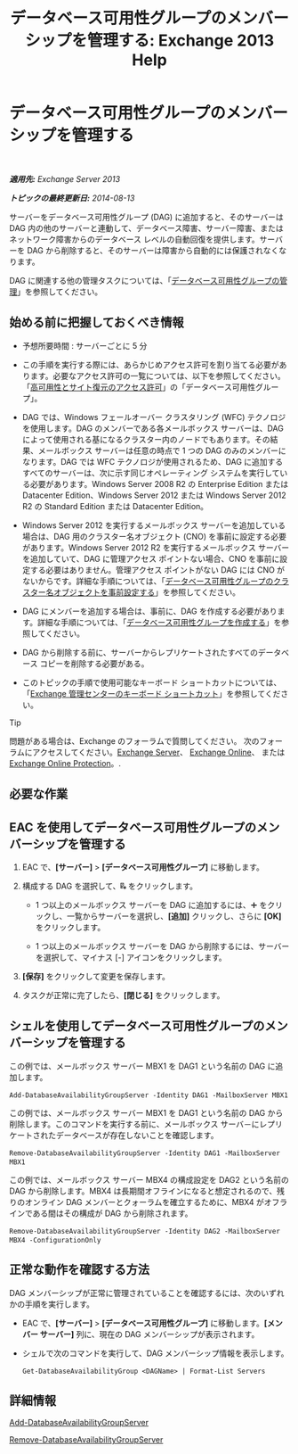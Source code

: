 ﻿---
title: 'データベース可用性グループのメンバーシップを管理する: Exchange 2013 Help'
TOCTitle: データベース可用性グループのメンバーシップを管理する
ms:assetid: fb2ea15e-96d5-4045-b75b-b0aa5fc60479
ms:mtpsurl: https://technet.microsoft.com/ja-jp/library/Dd351278(v=EXCHG.150)
ms:contentKeyID: 48270273
ms.date: 05/23/2018
mtps_version: v=EXCHG.150
ms.translationtype: MT
---

# データベース可用性グループのメンバーシップを管理する

 

_**適用先:** Exchange Server 2013_

_**トピックの最終更新日:** 2014-08-13_

サーバーをデータベース可用性グループ (DAG) に追加すると、そのサーバーは DAG 内の他のサーバーと連動して、データベース障害、サーバー障害、またはネットワーク障害からのデータベース レベルの自動回復を提供します。サーバーを DAG から削除すると、そのサーバーは障害から自動的には保護されなくなります。

DAG に関連する他の管理タスクについては、「[データベース可用性グループの管理](managing-database-availability-groups-exchange-2013-help.md)」を参照してください。

## 始める前に把握しておくべき情報

  - 予想所要時間 : サーバーごとに 5 分

  - この手順を実行する際には、あらかじめアクセス許可を割り当てる必要があります。必要なアクセス許可の一覧については、以下を参照してください。「[高可用性とサイト復元のアクセス許可](high-availability-and-site-resilience-permissions-exchange-2013-help.md)」の「データベース可用性グループ」。

  - DAG では、Windows フェールオーバー クラスタリング (WFC) テクノロジを使用します。DAG のメンバーである各メールボックス サーバーは、DAG によって使用される基になるクラスター内のノードでもあります。その結果、メールボックス サーバーは任意の時点で 1 つの DAG のみのメンバーになります。DAG では WFC テクノロジが使用されるため、DAG に追加するすべてのサーバーは、次に示す同じオペレーティング システムを実行している必要があります。Windows Server 2008 R2 の Enterprise Edition または Datacenter Edition、Windows Server 2012 または Windows Server 2012 R2 の Standard Edition または Datacenter Edition。

  - Windows Server 2012 を実行するメールボックス サーバーを追加している場合は、DAG 用のクラスター名オブジェクト (CNO) を事前に設定する必要があります。Windows Server 2012 R2 を実行するメールボックス サーバーを追加していて、DAG に管理アクセス ポイントない場合、CNO を事前に設定する必要はありません。管理アクセス ポイントがない DAG には CNO がないからです。詳細な手順については、「[データベース可用性グループのクラスター名オブジェクトを事前設定する](pre-stage-the-cluster-name-object-for-a-database-availability-group-exchange-2013-help.md)」を参照してください。

  - DAG にメンバーを追加する場合は、事前に、DAG を作成する必要があります。詳細な手順については、「[データベース可用性グループを作成する](create-a-database-availability-group-exchange-2013-help.md)」を参照してください。

  - DAG から削除する前に、サーバーからレプリケートされたすべてのデータベース コピーを削除する必要がある。

  - このトピックの手順で使用可能なキーボード ショートカットについては、「[Exchange 管理センターのキーボード ショートカット](keyboard-shortcuts-in-the-exchange-admin-center-exchange-online-protection-help.md)」を参照してください。


> [!TIP]
> 問題がある場合は、Exchange のフォーラムで質問してください。 次のフォーラムにアクセスしてください。<A href="https://go.microsoft.com/fwlink/p/?linkid=60612">Exchange Server</A>、 <A href="https://go.microsoft.com/fwlink/p/?linkid=267542">Exchange Online</A>、 または <A href="https://go.microsoft.com/fwlink/p/?linkid=285351">Exchange Online Protection</A>。.



## 必要な作業

## EAC を使用してデータベース可用性グループのメンバーシップを管理する

1.  EAC で、**\[サーバー\]** \> **\[データベース可用性グループ\]** に移動します。

2.  構成する DAG を選択して、![DAG メンバーの管理](images/Dd351278.d567ae56-d6cd-4edb-ab67-ad8f7c58f337(EXCHG.150).gif "DAG メンバーの管理") をクリックします。
    
      - 1 つ以上のメールボックス サーバーを DAG に追加するには、![\[追加\] アイコン](images/JJ218640.c1e75329-d6d7-4073-a27d-498590bbb558(EXCHG.150).gif "[追加] アイコン") をクリックし、一覧からサーバーを選択し、**\[追加\]** クリックし、さらに **\[OK\]** をクリックします。
    
      - 1 つ以上のメールボックス サーバーを DAG から削除するには、サーバーを選択して、マイナス \[-\] アイコンをクリックします。

3.  **\[保存\]** をクリックして変更を保存します。

4.  タスクが正常に完了したら、**\[閉じる\]** をクリックします。

## シェルを使用してデータベース可用性グループのメンバーシップを管理する

この例では、メールボックス サーバー MBX1 を DAG1 という名前の DAG に追加します。

    Add-DatabaseAvailabilityGroupServer -Identity DAG1 -MailboxServer MBX1

この例では、メールボックス サーバー MBX1 を DAG1 という名前の DAG から削除します。このコマンドを実行する前に、メールボックス サーバ－にレプリケートされたデータベースが存在しないことを確認します。

    Remove-DatabaseAvailabilityGroupServer -Identity DAG1 -MailboxServer MBX1

この例では、メールボックス サーバー MBX4 の構成設定を DAG2 という名前の DAG から削除します。MBX4 は長期間オフラインになると想定されるので、残りのオンライン DAG メンバーとクォーラムを確立するために、MBX4 がオフラインである間はその構成が DAG から削除されます。

    Remove-DatabaseAvailabilityGroupServer -Identity DAG2 -MailboxServer MBX4 -ConfigurationOnly

## 正常な動作を確認する方法

DAG メンバーシップが正常に管理されていることを確認するには、次のいずれかの手順を実行します。

  - EAC で、**\[サーバー\]** \> **\[データベース可用性グループ\]** に移動します。**\[メンバー サーバー\]** 列に、現在の DAG メンバーシップが表示されます。

  - シェルで次のコマンドを実行して、DAG メンバーシップ情報を表示します。
    
        Get-DatabaseAvailabilityGroup <DAGName> | Format-List Servers

## 詳細情報

[Add-DatabaseAvailabilityGroupServer](https://technet.microsoft.com/ja-jp/library/dd298049\(v=exchg.150\))

[Remove-DatabaseAvailabilityGroupServer](https://technet.microsoft.com/ja-jp/library/dd297956\(v=exchg.150\))

